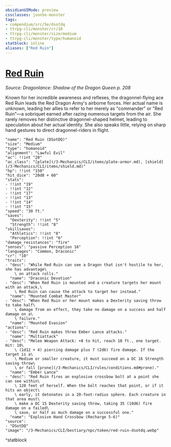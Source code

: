```yaml
---
obsidianUIMode: preview
cssclasses: json5e-monster
tags:
- compendium/src/5e/dsotdq
- ttrpg-cli/monster/cr/10
- ttrpg-cli/monster/size/medium
- ttrpg-cli/monster/type/humanoid
statblock: inline
aliases: ["Red Ruin"]
---
```

# [Red Ruin](3-Mechanics\CLI\bestiary\npc/red-ruin-dsotdq.md)
*Source: Dragonlance: Shadow of the Dragon Queen p. 208*  

Known for her incredible awareness and reflexes, the dragonnel-flying ace Red Ruin leads the Red Dragon Army's airborne forces. Her actual name is unknown, leading her allies to refer to her merely as "commander" or "Red Ruin"—a sobriquet earned after razing numerous targets from the air. She rarely removes her distinctive dragonnel-shaped helmet, leading to speculation about her actual identity. She also speaks little, relying on sharp hand gestures to direct dragonnel-riders in flight.

```statblock
"name": "Red Ruin (DSotDQ)"
"size": "Medium"
"type": "humanoid"
"alignment": "Lawful Evil"
"ac": !!int "20"
"ac_class": "[plate](/3-Mechanics/CLI/items/plate-armor.md), [shield](/3-Mechanics/CLI/items/shield.md)"
"hp": !!int "150"
"hit_dice": "20d8 + 60"
"stats":
- !!int "19"
- !!int "12"
- !!int "17"
- !!int "13"
- !!int "14"
- !!int "15"
"speed": "30 ft."
"saves":
  "Dexterity": !!int "5"
  "Strength": !!int "8"
"skillsaves":
  "Athletics": !!int "8"
  "Perception": !!int "6"
"damage_resistances": "fire"
"senses": "passive Perception 16"
"languages": "Common, Draconic"
"cr": "10"
"traits":
- "desc": "While Red Ruin can see a Dragon that isn't hostile to her, she has advantage\
    \ on attack rolls."
  "name": "Draconic Devotion"
- "desc": "When Red Ruin is mounted and a creature targets her mount with an attack,\
    \ Red Ruin can cause the attack to target her instead."
  "name": "Mounted Combat Master"
- "desc": "When Red Ruin or her mount makes a Dexterity saving throw to take half\
    \ damage from an effect, they take no damage on a success and half damage on a\
    \ failure."
  "name": "Mounted Evasion"
"actions":
- "desc": "Red Ruin makes three Ember Lance attacks."
  "name": "Multiattack"
- "desc": "Melee Weapon Attack: +8 to hit, reach 10 ft., one target. Hit: 10\
    \ (1d12 + 4) piercing damage plus 7 (2d6) fire damage. If the target is a\
    \ Medium or smaller creature, it must succeed on a DC 16 Strength saving throw\
    \ or fall [prone](/3-Mechanics/CLI/rules/conditions.md#prone)."
  "name": "Ember Lance"
- "desc": "Red Ruin fires an explosive crossbow bolt at a point she can see within\
    \ 120 feet of herself. When the bolt reaches that point, or if it hits an object\
    \ early, it detonates in a 20-foot-radius sphere. Each creature in that area must\
    \ make a DC 15 Dexterity saving throw, taking 35 (10d6) fire damage on a failed\
    \ save, or half as much damage on a successful one."
  "name": "Explosive Hand Crossbow (Recharge 5-6)"
"source":
- "DSotDQ"
"image": "/3-Mechanics/CLI/bestiary/npc/token/red-ruin-dsotdq.webp"
```
^statblock